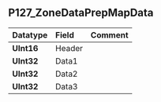 ## P127\_ZoneDataPrepMapData ##
| **Datatype** | **Field** | **Comment** |
|:-------------|:----------|:------------|
| **UInt16**   | Header    |             |
| **UInt32**   | Data1     |             |
| **UInt32**   | Data2     |             |
| **UInt32**   | Data3     |             |